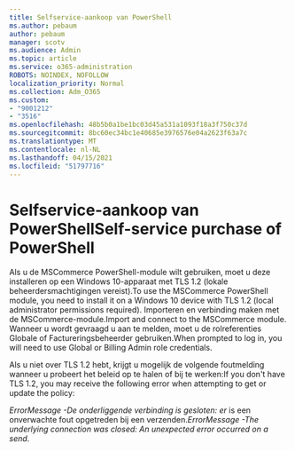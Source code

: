 ```yaml
---
title: Selfservice-aankoop van PowerShell
ms.author: pebaum
author: pebaum
manager: scotv
ms.audience: Admin
ms.topic: article
ms.service: o365-administration
ROBOTS: NOINDEX, NOFOLLOW
localization_priority: Normal
ms.collection: Adm_O365
ms.custom:
- "9001212"
- "3516"
ms.openlocfilehash: 48b5b0a1be1bc03d45a531a1093f18a3f750c37d
ms.sourcegitcommit: 8bc60ec34bc1e40685e3976576e04a2623f63a7c
ms.translationtype: MT
ms.contentlocale: nl-NL
ms.lasthandoff: 04/15/2021
ms.locfileid: "51797716"
---
```

# <a name="self-service-purchase-of-powershell"></a><span data-ttu-id="6a3cb-102">Selfservice-aankoop van PowerShell</span><span class="sxs-lookup"><span data-stu-id="6a3cb-102">Self-service purchase of PowerShell</span></span>

<span data-ttu-id="6a3cb-103">Als u de MSCommerce PowerShell-module wilt gebruiken, moet u deze installeren op een Windows 10-apparaat met TLS 1.2 (lokale beheerdersmachtigingen vereist).</span><span class="sxs-lookup"><span data-stu-id="6a3cb-103">To use the MSCommerce PowerShell module, you need to install it on a Windows 10 device with TLS 1.2 (local administrator permissions required).</span></span>  <span data-ttu-id="6a3cb-104">Importeren en verbinding maken met de MSCommerce-module.</span><span class="sxs-lookup"><span data-stu-id="6a3cb-104">Import and connect to the MSCommerce module.</span></span>  <span data-ttu-id="6a3cb-105">Wanneer u wordt gevraagd u aan te melden, moet u de rolreferenties Globale of Factureringsbeheerder gebruiken.</span><span class="sxs-lookup"><span data-stu-id="6a3cb-105">When prompted to log in, you will need to use Global or Billing Admin role credentials.</span></span>  

<span data-ttu-id="6a3cb-106">Als u niet over TLS 1.2 hebt, krijgt u mogelijk de volgende foutmelding wanneer u probeert het beleid op te halen of bij te werken:</span><span class="sxs-lookup"><span data-stu-id="6a3cb-106">If you don't have TLS 1.2, you may receive the following error when attempting to get or update the policy:</span></span>

<span data-ttu-id="6a3cb-107">*ErrorMessage -De onderliggende verbinding is gesloten: er* is een onverwachte fout opgetreden bij een verzenden.</span><span class="sxs-lookup"><span data-stu-id="6a3cb-107">*ErrorMessage -The underlying connection was closed: An unexpected error occurred on a send*.</span></span>



